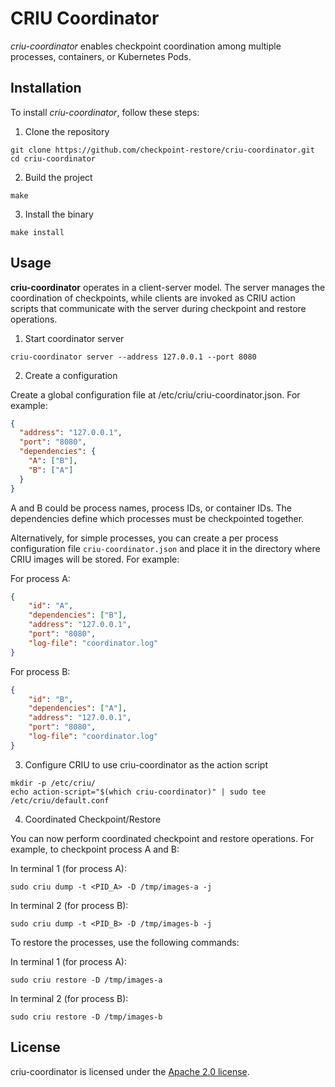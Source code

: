 CRIU Coordinator
====================

_criu-coordinator_ enables checkpoint coordination among multiple processes, containers, or Kubernetes Pods.


Installation
------------

To install _criu-coordinator_, follow these steps:

1. Clone the repository
```console
git clone https://github.com/checkpoint-restore/criu-coordinator.git
cd criu-coordinator
```

2. Build the project
```console
make
```

3. Install the binary
```console
make install
```

Usage
-------------

__criu-coordinator__ operates in a client-server model. The server manages the coordination of checkpoints, while clients are invoked as CRIU action scripts that communicate with the server during checkpoint and restore operations.

1. Start coordinator server

```console
criu-coordinator server --address 127.0.0.1 --port 8080
```

2. Create a configuration

Create a global configuration file at /etc/criu/criu-coordinator.json. For example:

```json
{
  "address": "127.0.0.1",
  "port": "8080",
  "dependencies": {
    "A": ["B"],
    "B": ["A"]
  }
}
```
A and B could be process names, process IDs, or container IDs. The dependencies define which processes must be checkpointed together.


Alternatively, for simple processes, you can create a per process configuration file `criu-coordinator.json` and place it in the directory where CRIU images will be stored. For example:

For process A:
```json
{
	"id": "A",
	"dependencies": ["B"],
	"address": "127.0.0.1",
	"port": "8080",
	"log-file": "coordinator.log"
}

```

For process B:
```json
{
    "id": "B",
    "dependencies": ["A"],
    "address": "127.0.0.1",
    "port": "8080",
    "log-file": "coordinator.log"
}
```

3. Configure CRIU to use criu-coordinator as the action script

```console
mkdir -p /etc/criu/
echo action-script="$(which criu-coordinator)" | sudo tee /etc/criu/default.conf
```

4. Coordinated Checkpoint/Restore

You can now perform coordinated checkpoint and restore operations. For example, to checkpoint process A and B:

In terminal 1 (for process A):

```console
sudo criu dump -t <PID_A> -D /tmp/images-a -j
```

In terminal 2 (for process B):

```console
sudo criu dump -t <PID_B> -D /tmp/images-b -j
```

To restore the processes, use the following commands:

In terminal 1 (for process A):
```console
sudo criu restore -D /tmp/images-a
```

In terminal 2 (for process B):
```console
sudo criu restore -D /tmp/images-b
```

License
-------

criu-coordinator is licensed under the
[Apache 2.0 license](https://www.apache.org/licenses/LICENSE-2.0).
